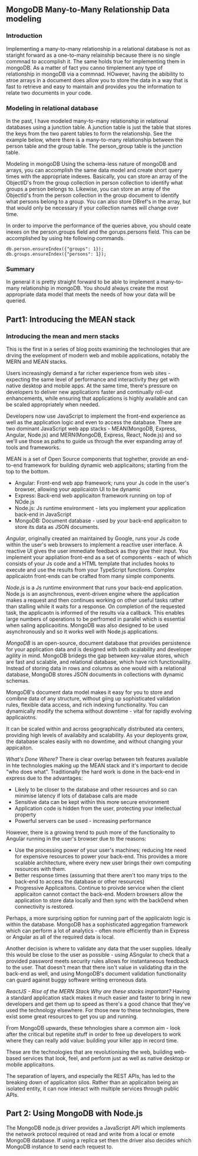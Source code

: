 ## MongoDB Many-to-Many Relationship Data modeling

### Introduction
Implementing a many-to-many relationship in a relational database is not as staright forward as a one-to-many relainship because there is no single commnad to accomplish it. The same holds true for implementing them in mongoDB. As a matter of fact you canno timplement any type of relationship in mongoDB via a commnad. HOwever, having the abibility to stroe arrays in a document does allow you to store the data in a way that is fast to retrieve and easy to maintain and provides you the information to relate two documents in your code.

### Modeling in relational database
In the past, I have modeled many-to-many relationship in relational databases using a junction table. A junction table is just the table that stores the keys from the two parent tables to form the relationship. See the example below, where there is a many-to-many relationship between the person table and the group table. The person_group table is the junction table.


Modeling in mongoDB
Using the schema-less nature of mongoDB and arrays, you can accomplish the same data model and create short query times with the appropriate indexes. Basically, you can store an array of the ObjectID's from the group collection in person collection to identify what groups a person belongs to. Likewise, you can store an array of the ObjectId's from the person collection in the group document to identify what persons belong to a group. You can also store DBref's in the array, but that would only be necessary if your collection names will change over time.

In order to imporve the performance of the queries above, you should ceate inexes on the person.groups field and the gorups.persons field. This can be accomplished by using hte following commands.
```
db.person.ensureIndex({"groups": 1});
db.groups.ensureIndex({"persons": 1});
```

### Summary
In general it is pretty straight forward to be able to implement a many-to-many relationship in mongoDB. You should always create the most appropriate data model that meets the needs of how your data will be queried.


## Part1: Introducing the MEAN stack
### Introducing the mean and mern stacks
This is the first in a series of blog posts examining the technologies that are drving the evelopment of modern web and mobile applications, notably the MERN and MEAN stacks.

Users increasingly demand a far richer experience from web sites - expecting the same level of performance and interactivity they get with native desktop and mobile apps. At the same time, there's pressure on developers to deliver new applications faster and continually roll-out enhancements, while ensuring that applications is highly available and can be scaled appropriately when needed.

Developers now use JavaScript to implement the front-end experience as well as the application logic and even to access the database. There are two dominant JavaScript web app stacks - MEAN(MongoDB, Express, Angular, Node.js) and MERN(MongoDB, Express, React, Node.js) and so we'll use those as paths to guide us through the ever expanding array of tools and frameworks.

MEAN is a set of Open Source components that toghether, provide an end-to-end framework for building dynamic web applicaitons; starting from the top to the bottom.
- Angular: Front-end web app framework; runs your Js code in the user's browser, allowing your applicaiotn UI to be dynamic
- Express: Back-end web applicaiton framework running on top of NOde.js
- Node.js: Js runtime environment - lets you implement your application back-end in JavaScript
- MongoDB: Document database - used by your back-end applicaiton to store its data as JSON documents.

_Angular_, originally created an maintained by Google, runs your Js code within the user's web browsers to implement a reactive user interface. A reactive UI gives the user immediate feedback as they give their input.
You implement your appliation front-end as a set of components - each of which consists of your Js code and a HTML template that includes hooks to execute and use the results from your TypeScript functions. Complex applicaiotn front-ends can be crafted from many simple components.

_Node.js_ is a Js runtime environment that runs your back-end application. Node.js is an asynchronous, event-driven engine where the application makes a request and then continues working on other useful tasks rather than stalling while it waits for a response. On completion of the requested task, the applicaotn is informed of the results via a callback. This enables large numbers of operations to be perfromed in parallel which is essential when saling applicaoitins. MongoDB was also designed to be used asynchronously and so it works well with Node.js applications.

_MongoDB_ is an open-source, document database that provides persistence for your application data and is designed with both scalability and developer agility in mind. MongoDB bridegs the gap between key-value stores, which are fast and scalable, and relational database, which have rich functionaility. Instead of storing data in rows and columns as one would with a relational database, MongoDB stores JSON documents in collections with dynamic schemas.

MongoDB's document data model makes it easy for you to store and comibne data of any structure, without giing up sophisticated validation rules, flexible data access, and rich indexing functionality. You can dynamically modify the schema without downtime - vital for rapidly evolving applicaiotns.

It can be scaled within and across geographically distributed ata centers, providing high levels of availabity and scalability. As your deployents grow, the database scales easily with no downtime, and without changing your appicaiton.

_What's Done Where?_
There is clear overlap between teh features available in hte technologies making up the MEAN stack and it's important to decide "who does what".
Traditionally the hard work is done in the back-end in express due to the advantages:
- Likely to be closer to the database and other resources and so can minimise latency if lots  of database calls are made
- Sensitive data can be kept within this more secure environment
- Application code is hidden from the user, protecting your intellectual property
- Powerful servers can be used - increasing performance

However, there is a growing trend to push more of the functionality to Angular running in the user's browser due to the reasons:
- Use the processing power of your user's machines; reducing hte need for expensive resources to power your back-end. This provides a more scalable architecture, where every new user brings their own computing resources with them.
- Better response times (assuming that there aren't too many trips to the back-end to access the database or other resources)
- Progressive Applicaitons. Continue to proivde service when the client applicaiton cannot contact the back-end. Modern browsers allow the application to store data locally and then sync with the back0end when connectivity is restored.

Perhaps, a more surprising option for running part of the applicaiotn logic is within the database. MongoDB has a sophisticated aggregation framework which can perform a lot of analytics - often more efficiently than in Express or Angular as all of the required data is local.

Another decision is where to validate any data that the user supplies. Ideally this would be close to the user as possible - using ASngular to check that a provided password meets security rules allows for instantaneous feedback to the user. That doesn't mean that there isn't value in validating dta in the back-end as well, and using MongoDB's document validation functionality can guard against buggy software writing erroneous data.

_ReactJS - Rise of the MERN Stack_
_Why are these stacks important?_
Having a standard application stack makes it much easier and faster to bring in new developers and get them up to speed as there's a good chance that they've used the technology elsewhere. For those new to these technologies, there exist some great resources to get you up and running.

From MongoDB upwards, these tehnologies share a common aim - look after the critical but repetiite stuff in order to free up developers to work where they can really add value: building your killer app in record time.

These are the technologies that are  revolutionising the web, building web-based services that look, feel, and perform just as well as native desktop or mobile applicaitons.

The separation of layers, and especially the REST APIs, has led to the breaking down of applicaiton silos. Rather than an applicaiton being an isolated entity, it can now interact with multiple services through public APIs.

## Part 2: Using MongoDB with Node.js
The MongoDB node.js driver provides a JavaScript API which implements the network protocol required ot read and write from a local or emote MongoDB database. If using a replica set then the driver also decides which MongoDB instance to send each request to. 
